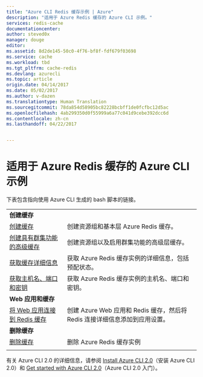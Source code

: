 ```yaml
---
title: "Azure CLI Redis 缓存示例 | Azure"
description: "适用于 Azure Redis 缓存的 Azure CLI 示例。"
services: redis-cache
documentationcenter: 
author: steved0x
manager: douge
editor: 
ms.assetid: 8d2de145-50c0-4f76-bf8f-fdf679f03698
ms.service: cache
ms.workload: tbd
ms.tgt_pltfrm: cache-redis
ms.devlang: azurecli
ms.topic: article
origin.date: 04/14/2017
ms.date: 05/02/2017
ms.author: v-dazen
ms.translationtype: Human Translation
ms.sourcegitcommit: 78da854d58905bc82228bcbff1de0fcfbc12d5ac
ms.openlocfilehash: 4ab299350d0f55999a6a77c041d9cebe392dcc6d
ms.contentlocale: zh-cn
ms.lasthandoff: 04/22/2017


---
```

# <a name="azure-cli-samples-for-azure-redis-cache"></a>适用于 Azure Redis 缓存的 Azure CLI 示例

下表包含指向使用 Azure CLI 生成的 bash 脚本的链接。

| | |
|---|---|
|**创建缓存**||
| [创建缓存](./scripts/create-cache.md) | 创建资源组和基本层 Azure Redis 缓存。 |
| [创建具有群集功能的高级缓存](./scripts/create-premium-cache-cluster.md) | 创建资源组以及启用群集功能的高级层缓存。|
| [获取缓存详细信息](./scripts/show-cache.md) | 获取 Azure Redis 缓存实例的详细信息，包括预配状态。 |
| [获取主机名、端口和密钥](./scripts/cache-keys-ports.md) | 获取 Azure Redis 缓存实例的主机名、端口和密钥。 |
|**Web 应用和缓存**||
| [将 Web 应用连接到 Redis 缓存](./../app-service-web/scripts/app-service-cli-app-service-redis.md) | 创建 Azure Web 应用和 Redis 缓存，然后将 Redis 连接详细信息添加到应用设置。 |
|**删除缓存**||
| [删除缓存](./scripts/delete-cache.md) | 删除 Azure Redis 缓存实例  |
| | |

有关 Azure CLI 2.0 的详细信息，请参阅 [Install Azure CLI 2.0](https://docs.microsoft.com/cli/azure/install-azure-cli)（安装 Azure CLI 2.0）和 [Get started with Azure CLI 2.0](https://docs.microsoft.com/cli/azure/get-started-with-azure-cli)（Azure CLI 2.0 入门）。
